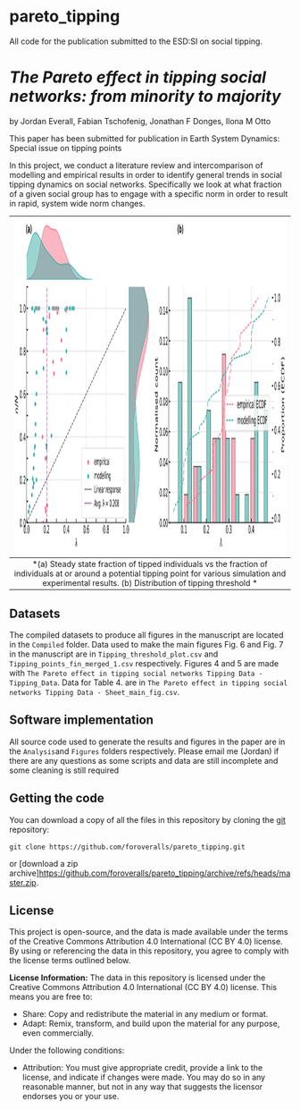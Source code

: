 # pareto_tipping
All code for the publication submitted to the ESD:SI on social tipping. 

# *The Pareto effect in tipping social networks: from minority to majority*

by
Jordan Everall,
Fabian Tschofenig,
Jonathan F Donges,
Ilona M Otto


This paper has been submitted for publication in Earth System Dynamics: Special issue on tipping points 

In this project, we conduct a literature review and intercomparison of modelling and empirical results in order to identify general trends in social tipping dynamics on social networks.
Specifically we look at what fraction of a given social group has to engage with a specific norm in order to result in rapid, system wide norm changes.

|<img src="Figures/combined_plots.svg" alt="Image Description" width="800px" height="600px" />|
|:--:| 
| *(a) Steady state fraction of tipped individuals vs the fraction of individuals at or around a potential tipping point for various simulation and experimental results. (b) Distribution of tipping threshold * |

## Datasets 
The compiled datasets to produce all figures in the manuscript are located in the `Compiled` folder.
Data used to make the main figures Fig. 6 and Fig. 7 in the manuscript are in `Tipping_threshold_plot.csv` and `Tipping_points_fin_merged_1.csv` respectively. 
Figures 4 and 5 are made with `The Pareto effect in tipping social networks Tipping Data - Tipping_Data`. Data for Table 4. are in `The Pareto effect in tipping social networks Tipping Data - Sheet_main_fig.csv`.

## Software implementation

All source code used to generate the results and figures in the paper are in
the `Analysis`and `Figures` folders respectively.  Please email me (Jordan) if there are any questions as some scripts and data are still incomplete and some cleaning is still required

## Getting the code

You can download a copy of all the files in this repository by cloning the
[git](https://git-scm.com/) repository:

    git clone https://github.com/foroveralls/pareto_tipping.git

or [download a zip archive]https://github.com/foroveralls/pareto_tipping/archive/refs/heads/master.zip.

## License
This project is open-source, and the data is made available under the terms of the Creative Commons Attribution 4.0 International (CC BY 4.0) license. By using or referencing the data in this repository, you agree to comply with the license terms outlined below.

**License Information:**
The data in this repository is licensed under the Creative Commons Attribution 4.0 International (CC BY 4.0) license. This means you are free to:

- Share: Copy and redistribute the material in any medium or format.
- Adapt: Remix, transform, and build upon the material for any purpose, even commercially.

Under the following conditions:

- Attribution: You must give appropriate credit, provide a link to the license, and indicate if changes were made. You may do so in any reasonable manner, but not in any way that suggests the licensor endorses you or your use.


